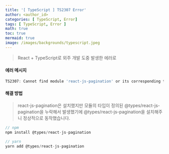 ```yaml
---
title: '[ TypeScript ] TS2307 Error'
author: <author_id>
categories: [ TypeScript, Error]
tags: [ TypeScript, Error ]
math: true
toc: true
mermaid: true
image: /images/backgrounds/typescript.jpeg
---
```


> React + TypeScript로 외주 개발 도중 발생한 에러로

#### 에러 메시지

```jsx
TS2307: Cannot find module 'react-js-pagination' or its corresponding type declarations.
```

#### 해결 방법

> react-js-pagination은 설치했지만
> 모듈의 타입이 정의된 @types/react-js-pagination을
> 누락해서 발생했기에 @types/react-js-pagination을 설치해주니 정상적으로 동작했습니다.

```javascript
// npm
npm install @types/react-js-pagination

// yarn
yarn add @types/react-js-pagination
```
